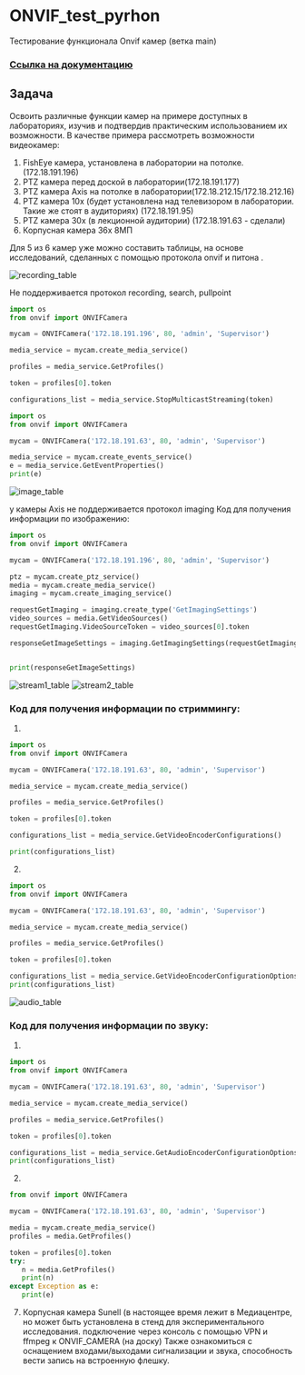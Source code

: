 # ONVIF_test_pyrhon
Тестирование функционала Onvif камер (ветка main)

### [Ссылка на документацию](https://docs.google.com/document/d/1ETw8d2tpn5bOo9HkvTpNQYkNZ9M5JjlaIUZn-Op_XgA/edit)
## Задача
Освоить различные функции камер  на примере доступных в лабораториях, изучив и подтвердив практическим использованием их возможности.
В качестве примера рассмотреть возможности видеокамер:
1.	FishEye камера, установлена в лаборатории на потолке.(172.18.191.196)
2.	PTZ камера перед доской в лаборатории(172.18.191.177)
3.	PTZ камера Axis на потолке в лаборатории(172.18.212.15/172.18.212.16)
4.	PTZ камера 10х (будет установлена над телевизором в лаборатории. Такие же стоят в аудиториях) (172.18.191.95)
5.	PTZ камера 30х (в лекционной аудитории) (172.18.191.63 - сделали)
6.	Корпусная камера 36х 8МП 

Для 5 из 6 камер уже можно составить таблицы, на основе исследований, сделанных с помощью протокола onvif и питона .

![recording_table](https://user-images.githubusercontent.com/75256407/160934173-194b81af-677c-4548-afd7-dd3e1a70086c.png)

Не поддерживается протокол recording, search, pullpoint
```python
import os
from onvif import ONVIFCamera

mycam = ONVIFCamera('172.18.191.196', 80, 'admin', 'Supervisor')

media_service = mycam.create_media_service()

profiles = media_service.GetProfiles()

token = profiles[0].token

configurations_list = media_service.StopMulticastStreaming(token)
```



```python
import os
from onvif import ONVIFCamera

mycam = ONVIFCamera('172.18.191.63', 80, 'admin', 'Supervisor')

media_service = mycam.create_events_service()
e = media_service.GetEventProperties()
print(e)
```




![image_table](https://user-images.githubusercontent.com/75256407/160934170-091548c8-b13c-4e19-a16f-d434251f434b.png)

 у камеры Axis не поддерживается протокол imaging
Код для получения информации по изображению:

```python
import os
from onvif import ONVIFCamera

mycam = ONVIFCamera('172.18.191.196', 80, 'admin', 'Supervisor')

ptz = mycam.create_ptz_service()
media = mycam.create_media_service()
imaging = mycam.create_imaging_service()

requestGetImaging = imaging.create_type('GetImagingSettings')
video_sources = media.GetVideoSources()
requestGetImaging.VideoSourceToken = video_sources[0].token

responseGetImageSettings = imaging.GetImagingSettings(requestGetImaging)


print(responseGetImageSettings)
```



![stream1_table](https://user-images.githubusercontent.com/75256407/160934174-7021446c-aa2a-4bb5-b627-a5128e942fd6.png)
![stream2_table](https://user-images.githubusercontent.com/75256407/160934176-5172e445-6572-40fa-a4d0-3817d84e3f5d.png)
		

### Код для получения информации по стриммингу:

1)
```python
import os
from onvif import ONVIFCamera

mycam = ONVIFCamera('172.18.191.63', 80, 'admin', 'Supervisor')

media_service = mycam.create_media_service()

profiles = media_service.GetProfiles()

token = profiles[0].token

configurations_list = media_service.GetVideoEncoderConfigurations()

print(configurations_list)
```


2)

```python
import os
from onvif import ONVIFCamera

mycam = ONVIFCamera('172.18.191.63', 80, 'admin', 'Supervisor')

media_service = mycam.create_media_service()

profiles = media_service.GetProfiles()

token = profiles[0].token

configurations_list = media_service.GetVideoEncoderConfigurationOptions()
print(configurations_list)
```



![audio_table](https://user-images.githubusercontent.com/75256407/160934177-74670bf6-2563-448b-a094-8c0545ea3c5d.png)

### Код для получения информации по звуку:
1)
```python
import os
from onvif import ONVIFCamera

mycam = ONVIFCamera('172.18.191.63', 80, 'admin', 'Supervisor')

media_service = mycam.create_media_service()

profiles = media_service.GetProfiles()

token = profiles[0].token

configurations_list = media_service.GetAudioEncoderConfigurationOptions()
print(configurations_list)

```


2)
```python
from onvif import ONVIFCamera

mycam = ONVIFCamera('172.18.191.63', 80, 'admin', 'Supervisor')

media = mycam.create_media_service()
profiles = media.GetProfiles()

token = profiles[0].token
try:
   n = media.GetProfiles()
   print(n)
except Exception as e:
   print(e)
```


7.	Корпусная камера Sunell (в настоящее время лежит в Медиацентре, но может быть установлена в стенд для экспериментального исследования. 
подключение через консоль с помощью VPN и ffmpeg к  ONVIF_CAMERA (на доску)
Также ознакомиться с оснащением входами/выходами сигнализации и звука, способность вести запись на встроенную флешку.

